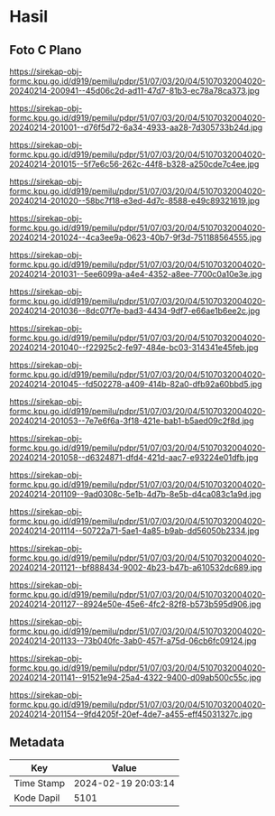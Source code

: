 # Hasil

## Foto C Plano

https://sirekap-obj-formc.kpu.go.id/d919/pemilu/pdpr/51/07/03/20/04/5107032004020-20240214-200941--45d06c2d-ad11-47d7-81b3-ec78a78ca373.jpg

https://sirekap-obj-formc.kpu.go.id/d919/pemilu/pdpr/51/07/03/20/04/5107032004020-20240214-201001--d76f5d72-6a34-4933-aa28-7d305733b24d.jpg

https://sirekap-obj-formc.kpu.go.id/d919/pemilu/pdpr/51/07/03/20/04/5107032004020-20240214-201015--5f7e6c56-262c-44f8-b328-a250cde7c4ee.jpg

https://sirekap-obj-formc.kpu.go.id/d919/pemilu/pdpr/51/07/03/20/04/5107032004020-20240214-201020--58bc7f18-e3ed-4d7c-8588-e49c89321619.jpg

https://sirekap-obj-formc.kpu.go.id/d919/pemilu/pdpr/51/07/03/20/04/5107032004020-20240214-201024--4ca3ee9a-0623-40b7-9f3d-751188564555.jpg

https://sirekap-obj-formc.kpu.go.id/d919/pemilu/pdpr/51/07/03/20/04/5107032004020-20240214-201031--5ee6099a-a4e4-4352-a8ee-7700c0a10e3e.jpg

https://sirekap-obj-formc.kpu.go.id/d919/pemilu/pdpr/51/07/03/20/04/5107032004020-20240214-201036--8dc07f7e-bad3-4434-9df7-e66ae1b6ee2c.jpg

https://sirekap-obj-formc.kpu.go.id/d919/pemilu/pdpr/51/07/03/20/04/5107032004020-20240214-201040--f22925c2-fe97-484e-bc03-314341e45feb.jpg

https://sirekap-obj-formc.kpu.go.id/d919/pemilu/pdpr/51/07/03/20/04/5107032004020-20240214-201045--fd502278-a409-414b-82a0-dfb92a60bbd5.jpg

https://sirekap-obj-formc.kpu.go.id/d919/pemilu/pdpr/51/07/03/20/04/5107032004020-20240214-201053--7e7e6f6a-3f18-421e-bab1-b5aed09c2f8d.jpg

https://sirekap-obj-formc.kpu.go.id/d919/pemilu/pdpr/51/07/03/20/04/5107032004020-20240214-201058--d6324871-dfd4-421d-aac7-e93224e01dfb.jpg

https://sirekap-obj-formc.kpu.go.id/d919/pemilu/pdpr/51/07/03/20/04/5107032004020-20240214-201109--9ad0308c-5e1b-4d7b-8e5b-d4ca083c1a9d.jpg

https://sirekap-obj-formc.kpu.go.id/d919/pemilu/pdpr/51/07/03/20/04/5107032004020-20240214-201114--50722a71-5ae1-4a85-b9ab-dd56050b2334.jpg

https://sirekap-obj-formc.kpu.go.id/d919/pemilu/pdpr/51/07/03/20/04/5107032004020-20240214-201121--bf888434-9002-4b23-b47b-a610532dc689.jpg

https://sirekap-obj-formc.kpu.go.id/d919/pemilu/pdpr/51/07/03/20/04/5107032004020-20240214-201127--8924e50e-45e6-4fc2-82f8-b573b595d906.jpg

https://sirekap-obj-formc.kpu.go.id/d919/pemilu/pdpr/51/07/03/20/04/5107032004020-20240214-201133--73b040fc-3ab0-457f-a75d-06cb6fc09124.jpg

https://sirekap-obj-formc.kpu.go.id/d919/pemilu/pdpr/51/07/03/20/04/5107032004020-20240214-201141--91521e94-25a4-4322-9400-d09ab500c55c.jpg

https://sirekap-obj-formc.kpu.go.id/d919/pemilu/pdpr/51/07/03/20/04/5107032004020-20240214-201154--9fd4205f-20ef-4de7-a455-eff45031327c.jpg


## Metadata

| Key        | Value               |
| ---------- | ------------------- |
| Time Stamp | 2024-02-19 20:03:14 |
| Kode Dapil | 5101                |



